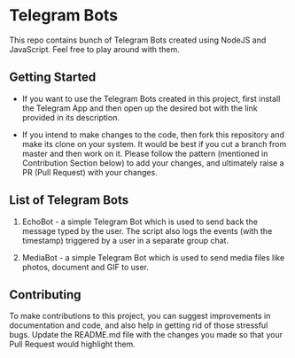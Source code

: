 # Telegram Bots

This repo contains bunch of Telegram Bots created using NodeJS and JavaScript. Feel free to play around with them.

## Getting Started

* If you want to use the Telegram Bots created in this project, first install the Telegram App and then open up the desired bot with the link provided in its description.

* If you intend to make changes to the code, then fork this repository and make its clone on your system. It would be best if you cut a branch from master and then work on it. Please follow the pattern (mentioned in Contribution Section below) to add your changes, and ultimately raise a PR (Pull Request) with your changes.

## List of Telegram Bots

1. EchoBot - a simple Telegram Bot which is used to send back the message typed by the user. The script also logs the events (with the timestamp) triggered by a user in a separate group chat.

2. MediaBot - a simple Telegram Bot which is used to send media files like photos, document and GIF to user.

## Contributing

To make contributions to this project, you can suggest improvements in documentation and code, and also help in getting rid of those stressful bugs. Update the README.md file with the changes you made so that your Pull Request would highlight them.